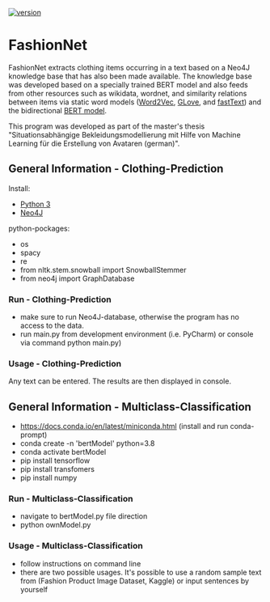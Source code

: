 [![version](https://img.shields.io/github/license/texttechnologylab/FashionNet)]()


# FashionNet
FashionNet extracts clothing items occurring in a text based on a Neo4J knowledge base that has also been made available. 
The knowledge base was developed based on a specially trained BERT model and also feeds from other resources such as wikidata, wordnet, and similarity relations between items via static word models ([Word2Vec](https://github.com/tensorflow/docs/blob/master/site/en/tutorials/text/word2vec.ipynb), [GLove](https://nlp.stanford.edu/projects/glove/), and [fastText](https://fasttext.cc/)) and the bidirectional [BERT model](https://github.com/google-research/bert).

This program was developed as part of the master's thesis "Situationsabhängige Bekleidungsmodellierung mit Hilfe von Machine Learning für die Erstellung von Avataren (german)".


## General Information - Clothing-Prediction
Install:
- [Python 3](https://www.python.org/downloads/)
- [Neo4J](https://neo4j.com/)

python-pockages:
- os
- spacy
- re
- from nltk.stem.snowball import SnowballStemmer
- from neo4j import GraphDatabase

### Run - Clothing-Prediction
- make sure to run Neo4J-database, otherwise the program has no access to the data.
- run main.py from development environment (i.e. PyCharm) or console via command python main.py)

### Usage - Clothing-Prediction
Any text can be entered. The results are then displayed in console.



## General Information - Multiclass-Classification
- https://docs.conda.io/en/latest/miniconda.html (install and run conda-prompt)
- conda create -n 'bertModel' python=3.8
- conda activate bertModel
- pip install tensorflow
- pip install transfomers
- pip install numpy

### Run - Multiclass-Classification
- navigate to bertModel.py file direction
- python ownModel.py

### Usage - Multiclass-Classification
- follow instructions on command line
- there are two possible usages. It's possible to use a random sample text from (Fashion Product Image Dataset, Kaggle) or input sentences by yourself


